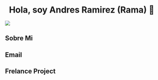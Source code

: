 <div align="center">
<h1 align="center">Hola, soy Andres Ramirez (Rama)</a> 👋</h1>
</div>
<img src="https://i.imgur.com/uFfe6O9.png">


<!--
**ramadrez/ramadrez** is a ✨ _special_ ✨ repository because its `README.md` (this file) appears on your GitHub profile.

Here are some ideas to get you started:

- 🔭 I’m currently working on ...
- 🌱 I’m currently learning ...
- 👯 I’m looking to collaborate on ...
- 🤔 I’m looking for help with ...
- 💬 Ask me about ...
- 📫 How to reach me: ...
- 😄 Pronouns: ...
- ⚡ Fun fact: ...
-->

## Sobre Mi
## Email
## Frelance Project
